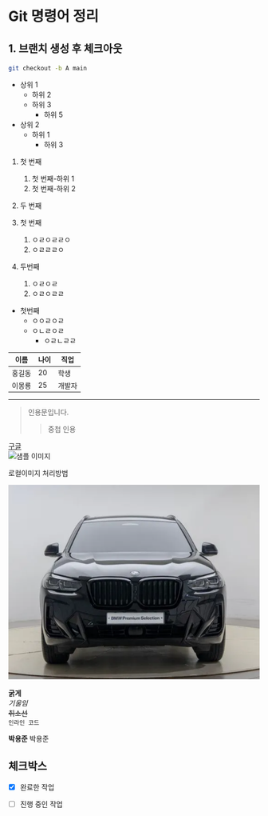 # Git 명령어 정리

## 1. 브랜치 생성 후 체크아웃
```bash
git checkout -b A main
```
- 상위 1
   - 하위 2
   - 하위 3
     - 하위 5
- 상위 2
  - 하위 1
    - 하위 3


1. 첫 번째
   1. 첫 번째-하위 1
   2. 첫 번째-하위 2
2. 두 번째

1. 첫 번째
   1. ㅇㄹㅇㄹㄹㅇ
   2. ㅇㄹㄹㄹㅇ
2. 두번째
   1. ㅇㄹㅇㄹ
   3. ㅇㄹㅇㄹㄹ


- 첫번째
   - ㅇㅇㄹㅇㄹ
   - ㅇㄴㄹㅇㄹ
     - ㅇㄹㄴㄹㄹ

| 이름   | 나이 | 직업   |
|--------|------|--------|
| 홍길동 | 20   | 학생   |
| 이몽룡 | 25   | 개발자 |

---

> 인용문입니다.
>> 중첩 인용


[구글](https://www.google.com)  
![샘플 이미지](https://img.kwcdn.com/product/open/7be323ad30f84d769cf9bcefc7fd4c98-goods.jpeg?imageMogr2/strip/size-limit/200k!/ignore-error/1)


로컬이미지 처리방법

![샘플 이미지](images/20250822_131815.png)

**굵게**  
*기울임*  
~~취소선~~  
`인라인 코드`

**박용준**  박용준

## 체크박스
- [x] 완료한 작업
- [ ] 진행 중인 작업

